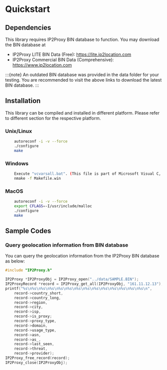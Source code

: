 # Quickstart

## Dependencies

This library requires IP2Proxy BIN database to function. You may download the BIN database at

-   IP2Proxy LITE BIN Data (Free): <https://lite.ip2location.com>
-   IP2Proxy Commercial BIN Data (Comprehensive):
    <https://www.ip2location.com>

:::{note}
An outdated BIN database was provided in the data folder for your testing. You are recommended to visit the above links to download the latest BIN database.
:::

## Installation

This library can be compiled and installed in different platform. Please refer to different section for the respective platform.

###  Unix/Linux
```bash
    autoreconf -i -v --force
    ./configure
    make
```

### Windows
```bash
    Execute "vcvarsall.bat". (This file is part of Microsoft Visual C, not ip2location code) 
    nmake -f Makefile.win
```

### MacOS
```bash
    autoreconf -i -v --force
    export CFLAGS=-I/usr/include/malloc 
    ./configure
    make
```

## Sample Codes

### Query geolocation information from BIN database

You can query the geolocation information from the IP2Proxy BIN database as below:

```c
#include "IP2Proxy.h"

IP2Proxy *IP2ProxyObj = IP2Proxy_open("../data/SAMPLE.BIN");
IP2ProxyRecord *record = IP2Proxy_get_all(IP2ProxyObj, "161.11.12.13");
printf("%s\n%s\n%s\n%s\n%s\n%s\n%s\n%s\n%s\n%s\n%s\n%s\n%s\n%s\n",
	record->country_short,
	record->country_long,
	record->region,
	record->city,
	record->isp,
	record->is_proxy;
	record->proxy_type,
	record->domain,
	record->usage_type,
	record->asn,
	record->as_,
	record->last_seen,
	record->threat,
	record->provider);
IP2Proxy_free_record(record);
IP2Proxy_close(IP2ProxyObj);
```